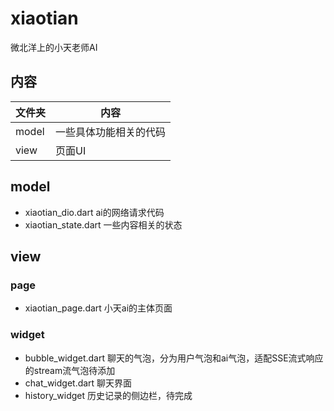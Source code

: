 # xiaotian

微北洋上的小天老师AI

## 内容

| 文件夹 | 内容 |
|--|--|
| model | 一些具体功能相关的代码 |
| view | 页面UI |

## model
- xiaotian_dio.dart ai的网络请求代码
- xiaotian_state.dart 一些内容相关的状态

## view
### page
- xiaotian_page.dart 小天ai的主体页面

### widget
- bubble_widget.dart 聊天的气泡，分为用户气泡和ai气泡，适配SSE流式响应的stream流气泡待添加
- chat_widget.dart 聊天界面
- history_widget 历史记录的侧边栏，待完成
